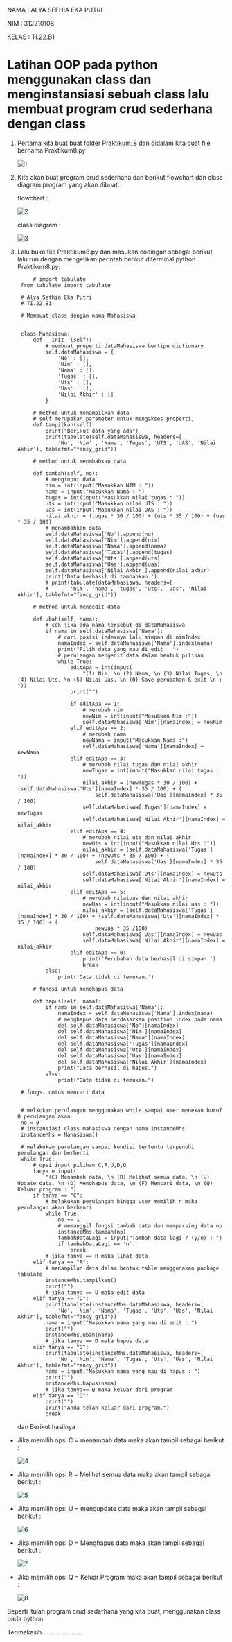 NAMA      : ALYA SEFHIA EKA PUTRI

NIM       : 312210108

KELAS     : TI.22.B1

# Latihan OOP pada python menggunakan class dan menginstansiasi sebuah class lalu membuat program crud sederhana dengan class

1. Pertama kita buat buat folder Praktikum_8 dan didalam kita buat file bernama Praktikum8.py

    ![1](https://user-images.githubusercontent.com/115520278/206855676-92b171c3-5135-4e78-98c1-e387f45a0f54.PNG)

2. Kita akan buat program crud sederhana dan berikut flowchart dan class diagram program yang akan dibuat.

     flowchart :
  
     ![2](https://user-images.githubusercontent.com/115520278/206855733-76cf9347-51d3-4836-8048-4a54cd83b88b.png)
  
     class diagram :
  
     ![3](https://user-images.githubusercontent.com/115520278/206855771-dcf8d492-2b41-4379-88fd-2e9e5f9ccd95.png)

3. Lalu buka file Praktikum8.py dan masukan codingan sebagai berikut, lalu run dengan mengetikan perintah berikut diterminal python Praktikum8.py:

            # import tabulate
        from tabulate import tabulate

        # Alya Sefhia Eka Putri
        # TI.22.B1

        # Membuat class dengan nama Mahasiswa


        class Mahasiswa:
            def __init__(self):
                # membuat properti dataMahasiswa bertipe dictionary
                self.dataMahasiswa = {
                    'No' : [],
                    'Nim' : [],
                    'Nama' : [],
                    'Tugas' : [],
                    'Uts' : [],
                    'Uas' : [],
                    'Nilai Akhir' : []
                }

            # method untuk menampilkan data
            # self merupakan parameter untuk mengakses properti,
            def tampilkan(self):
                print("Berikut data yang ada")
                print(tabulate(self.dataMahasiswa, headers=[
                    'No', 'Nim' , 'Nama', 'Tugas', 'UTS', 'UAS', 'Nilai Akhir'], tablefmt="fancy_grid"))

            # method untuk menmbahkan data

            def tambah(self, no):
                # menginput data
                nim = int(input("Masukkan NIM : "))
                nama = input("Masukkan Nama : ")
                tugas = int(input("Masukkan nilai tugas : "))
                uts = int(input("Masukkan nilai UTS : "))
                uas = int(input("Masukkan nilai UAS : "))
                nilai_akhir = (tugas * 30 / 100) + (uts * 35 / 100) + (uas * 35 / 100)
                # menambahkan data
                self.dataMahasiswa['No'].append(no)
                self.dataMahasiswa['Nim'].append(nim)
                self.dataMahasiswa['Nama'].append(nama)
                self.dataMahasiswa['Tugas'].append(tugas)
                self.dataMahasiswa['Uts'].append(uts)
                self.dataMahasiswa['Uas'].append(uas)
                self.dataMahasiswa['Nilai Akhir'].append(nilai_akhir)
                print('Data berhasil di tambahkan.')
                # print(tabulate(dataMahasiswa, headers=[
                #       'nim', 'nama', 'tugas', 'uts', 'uas', 'Nilai Akhir'], tablefmt="fancy_grid"))

            # method untuk mengedit data

            def ubah(self, nama):
                # cek jika ada nama tersebut di dataMahasiswa
                if nama in self.dataMahasiswa['Nama']:
                    # cari posisi indexnya lalu simpan di nimIndex
                    namaIndex = self.dataMahasiswa['Nama'].index(nama)
                    print("Pilih data yang mau di edit : ")
                    # perulangan mengedit data dalam bentuk pilihan
                    while True:
                        editApa = int(input(
                            "(1) Nim, \n (2) Nama, \n (3) Nilai Tugas, \n (4) Nilai Uts, \n (5) Nilai Uas, \n (0) Save perubahan & exit \n : "))
                        print("")

                        if editApa == 1:
                            # merubah nim
                            newNim = int(input("Masukkan Nim :"))
                            self.dataMahasiswa['Nim'][namaIndex] = newNim
                        elif editApa == 2:
                            # merubah nama
                            newNama = input("Masukkan Nama :")
                            self.dataMahasiswa['Nama'][namaIndex] = newNama
                        elif editApa == 3:
                            # merubah nilai tugas dan nilai akhir
                            newTugas = int(input("Masukkan nilai tugas : "))
                            nilai_akhir = (newTugas * 30 / 100) + (self.dataMahasiswa['Uts'][namaIndex] * 35 / 100) + (
                                self.dataMahasiswa['Uas'][namaIndex] * 35 / 100)
                            self.dataMahasiswa['Tugas'][namaIndex] = newTugas
                            self.dataMahasiswa['Nilai Akhir'][namaIndex] = nilai_akhir
                        elif editApa == 4:
                            # merubah nilai uts dan nilai akhir
                            newUts = int(input("Masukkan nilai Uts :"))
                            nilai_akhir = (self.dataMahasiswa['Tugas'][namaIndex] * 30 / 100) + (newUts * 35 / 100) + (
                                self.dataMahasiswa['Uas'][namaIndex] * 35 / 100)
                            self.dataMahasiswa['Uts'][namaIndex] = newUts
                            self.dataMahasiswa['Nilai Akhir'][namaIndex] = nilai_akhir
                        elif editApa == 5:
                            # merubah nilaiuas dan nilai akhir
                            newUas = int(input("Masukkan nilai uas : "))
                            nilai_akhir = (self.dataMahasiswa['Tugas'][namaIndex] * 30 / 100) + (self.dataMahasiswa['Uts'][namaIndex] * 35 / 100) + (
                                newUas * 35 /100)
                            self.dataMahasiswa['Uas'][namaIndex] = newUas
                            self.dataMahasiswa['Nilai Akhir'][namaIndex] = nilai_akhir
                        elif editApa == 0:
                            print('Perubahan data berhasil di simpan.')
                            break
                else:
                    print('Data tidak di temukan.')

            # fungsi untuk menghapus data

            def hapus(self, nama):
                if nama in self.dataMahasiswa['Nama']:
                    namaIndex = self.dataMahasiswa['Nama'].index(nama)
                    # menghapus data berdasarkan position index pada nama
                    del self.dataMahasiswa['No'][namaIndex]
                    del self.dataMahasiswa['Nim'][namaIndex]
                    del self.dataMahasiswa['Nama'][namaIndex]
                    del self.dataMahasiswa['Tugas'][namaIndex]
                    del self.dataMahasiswa['Uts'][namaIndex]
                    del self.dataMahasiswa['Uas'][namaIndex]
                    del self.dataMahasiswa['Nilai Akhir'][namaIndex]     
                    print("Data berhasil di hapus.")
                else:
                    print("Data tidak di temukan.")

        # fungsi untuk mencari data


        # melkukan perulangan menggunakan while sampai user menekan huruf  Q perulangan akan
        no = 0
        # instansiasi class mahasiswa dengan nama instanceMhs
        instanceMhs = Mahasiswa()

        # melakukan perulangan sampai kondisi tertentu terpenuhi perulangan dan berhenti
        while True:
            # opsi input pilihan C,R,U,D,Q
            tanya = input(
                "(C) Menambah data, \n (R) Melihat semua data, \n (U) Update data, \n (D) Menghapus data, \n (F) Mencari data, \n (Q) Keluar program : ")
            if tanya == "C":
                # melakukan perulangan hingga user memilih n maka perulangan akan berhenti
                while True:
                    no += 1
                    # memanggil fungsi tambah data dan memparsing data no
                    instanceMhs.tambah(no)
                    tambahDataLagi = input("Tambah data lagi ? (y/n) : ")
                    if tambahDataLagi == 'n':
                        break
                # jika tanya == R maka lihat data
            elif tanya == "R":
                # menampilan data dalam bentuk table menggunakan package tabulate
                instanceMhs.tampilkan()
                print("")
                # jika tanya == U maka edit data
            elif tanya == "U":
                print(tabulate(instanceMhs.dataMahasiswa, headers=[
                    'No', 'Nim', 'Nama', 'Tugas', 'Uts', 'Uas', 'Nilai Akhir'], tablefmt="fancy_grid"))
                nama = input("Masukkan nama yang mau di edit : ")
                print("")
                instanceMhs.ubah(nama) 
                # jika tanya == D maka hapus data
            elif tanya == "D":
                print(tabulate(instanceMhs.dataMahasiswa, headers=[
                    'No', 'Nim', 'Nama', 'Tugas', 'Uts', 'Uas', 'Nilai Akhir'], tablefmt="fancy_grid"))
                nama = input("Masukkan nama yang mau di hapus : ")
                print("")
                instanceMhs.hapus(nama) 
                # jika tanya== Q maka keluar dari program
            elif tanya == "Q":
                print("")
                print("Anda telah keluar dari program.")
                break
                
    dan Berikut hasilnya :

 - Jika memilih opsi C = menambah data maka akan tampil sebagai berikut :
  
   ![4](https://user-images.githubusercontent.com/115520278/206856271-77daba71-e275-4b57-9eee-ed165af30683.PNG)

 - Jika memilih opsi R = Melihat semua data maka akan tampil sebagai berikut :
  
   ![5](https://user-images.githubusercontent.com/115520278/206856293-d955a15a-2835-434f-9105-54387ea564d5.PNG)

 - Jika memilih opsi U = mengupdate data maka akan tampil sebagai berikut :
  
   ![6](https://user-images.githubusercontent.com/115520278/206856330-a0c92202-a905-4859-87fb-3d9c2bceadf7.PNG)

 - Jika memilih opsi D = Menghapus data maka akan tampil sebagai berikut :

   ![7](https://user-images.githubusercontent.com/115520278/206856340-70a6e26b-661e-40c3-bfed-e97ca63dfb41.PNG)

 - Jika memilih opsi Q = Keluar Program maka akan tampil sebagai berikut :

   ![8](https://user-images.githubusercontent.com/115520278/206856367-e4a1a978-f6d9-416e-a337-3dab6d790fe9.PNG)

  Seperti itulah program crud sederhana yang kita buat, menggunakan class pada python

  Terimakasih.......................
